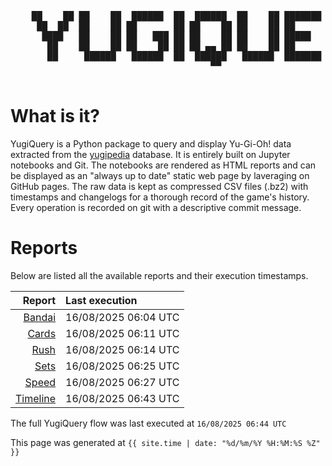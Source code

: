 <div align='center'>
    <pre>
    <br>
    ██    ██ ██    ██  ██████  ██  ██████  ██    ██ ███████ ██████  ██    ██ 
     ██  ██  ██    ██ ██       ██ ██    ██ ██    ██ ██      ██   ██  ██  ██  
      ████   ██    ██ ██   ███ ██ ██    ██ ██    ██ █████   ██████    ████   
       ██    ██    ██ ██    ██ ██ ██ ▄▄ ██ ██    ██ ██      ██   ██    ██    
       ██     ██████   ██████  ██  ██████   ██████  ███████ ██   ██    ██    
                                      ▀▀                                     
    </pre>
</div>

# What is it?

YugiQuery is a Python package to query and display Yu-Gi-Oh! data extracted from the [yugipedia](http://yugipedia.com) database. It is entirely built on Jupyter notebooks and Git. The notebooks are rendered as HTML reports and can be displayed as an "always up to date" static web page by laveraging on GitHub pages. The raw data is kept as compressed CSV files (.bz2) with timestamps and changelogs for a thorough record of the game's history. Every operation is recorded on git with a descriptive commit message. 

# Reports

Below are listed all the available reports and their execution timestamps. 

|                    Report | Last execution       |
| -------------------------:|:-------------------- |
| [Bandai](reports/Bandai.html) | 16/08/2025 06:04 UTC |
| [Cards](reports/Cards.html) | 16/08/2025 06:11 UTC |
| [Rush](reports/Rush.html) | 16/08/2025 06:14 UTC |
| [Sets](reports/Sets.html) | 16/08/2025 06:25 UTC |
| [Speed](reports/Speed.html) | 16/08/2025 06:27 UTC |
| [Timeline](reports/Timeline.html) | 16/08/2025 06:43 UTC |


The full YugiQuery flow was last executed at `16/08/2025 06:44 UTC`

This page was generated at `{{ site.time | date: "%d/%m/%Y %H:%M:%S %Z" }}`
